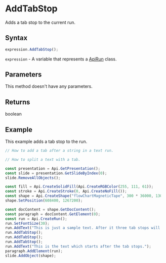 # AddTabStop

Adds a tab stop to the current run.

## Syntax

```javascript
expression.AddTabStop();
```

`expression` - A variable that represents a [ApiRun](../ApiRun.md) class.

## Parameters

This method doesn't have any parameters.

## Returns

boolean

## Example

This example adds a tab stop to the run.

```javascript editor-pptx
// How to add a tab after a string in a text run.

// How to split a text with a tab.

const presentation = Api.GetPresentation();
const slide = presentation.GetSlideByIndex(0);
slide.RemoveAllObjects();

const fill = Api.CreateSolidFill(Api.CreateRGBColor(255, 111, 61));
const stroke = Api.CreateStroke(0, Api.CreateNoFill());
const shape = Api.CreateShape("flowChartMagneticTape", 300 * 36000, 130 * 36000, fill, stroke);
shape.SetPosition(608400, 1267200);

const docContent = shape.GetDocContent();
const paragraph = docContent.GetElement(0);
const run = Api.CreateRun();
run.SetFontSize(30);
run.AddText("This is just a sample text. After it three tab stops will be added.");
run.AddTabStop();
run.AddTabStop();
run.AddTabStop();
run.AddText("This is the text which starts after the tab stops.");
paragraph.AddElement(run);
slide.AddObject(shape);

```
